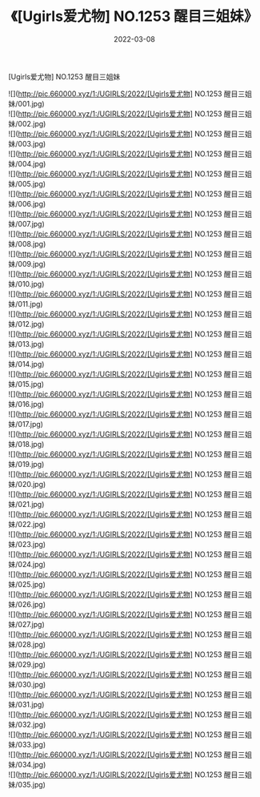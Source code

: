 ﻿---
layout: post
title:  《[Ugirls爱尤物] NO.1253 醒目三姐妹》
date:   2022-03-08
img: http://pic.660000.xyz/1:/UGIRLS/2022/[Ugirls爱尤物] NO.1253 醒目三姐妹/000.jpg
categories: [美女, 清纯, 唯美]
---

[Ugirls爱尤物] NO.1253 醒目三姐妹

 ![](http://pic.660000.xyz/1:/UGIRLS/2022/[Ugirls爱尤物] NO.1253 醒目三姐妹/001.jpg) <br>![](http://pic.660000.xyz/1:/UGIRLS/2022/[Ugirls爱尤物] NO.1253 醒目三姐妹/002.jpg) <br>![](http://pic.660000.xyz/1:/UGIRLS/2022/[Ugirls爱尤物] NO.1253 醒目三姐妹/003.jpg) <br>![](http://pic.660000.xyz/1:/UGIRLS/2022/[Ugirls爱尤物] NO.1253 醒目三姐妹/004.jpg) <br>![](http://pic.660000.xyz/1:/UGIRLS/2022/[Ugirls爱尤物] NO.1253 醒目三姐妹/005.jpg) <br>![](http://pic.660000.xyz/1:/UGIRLS/2022/[Ugirls爱尤物] NO.1253 醒目三姐妹/006.jpg) <br>![](http://pic.660000.xyz/1:/UGIRLS/2022/[Ugirls爱尤物] NO.1253 醒目三姐妹/007.jpg) <br>![](http://pic.660000.xyz/1:/UGIRLS/2022/[Ugirls爱尤物] NO.1253 醒目三姐妹/008.jpg) <br>![](http://pic.660000.xyz/1:/UGIRLS/2022/[Ugirls爱尤物] NO.1253 醒目三姐妹/009.jpg) <br>![](http://pic.660000.xyz/1:/UGIRLS/2022/[Ugirls爱尤物] NO.1253 醒目三姐妹/010.jpg) <br>![](http://pic.660000.xyz/1:/UGIRLS/2022/[Ugirls爱尤物] NO.1253 醒目三姐妹/011.jpg) <br>![](http://pic.660000.xyz/1:/UGIRLS/2022/[Ugirls爱尤物] NO.1253 醒目三姐妹/012.jpg) <br>![](http://pic.660000.xyz/1:/UGIRLS/2022/[Ugirls爱尤物] NO.1253 醒目三姐妹/013.jpg) <br>![](http://pic.660000.xyz/1:/UGIRLS/2022/[Ugirls爱尤物] NO.1253 醒目三姐妹/014.jpg) <br>![](http://pic.660000.xyz/1:/UGIRLS/2022/[Ugirls爱尤物] NO.1253 醒目三姐妹/015.jpg) <br>![](http://pic.660000.xyz/1:/UGIRLS/2022/[Ugirls爱尤物] NO.1253 醒目三姐妹/016.jpg) <br>![](http://pic.660000.xyz/1:/UGIRLS/2022/[Ugirls爱尤物] NO.1253 醒目三姐妹/017.jpg) <br>![](http://pic.660000.xyz/1:/UGIRLS/2022/[Ugirls爱尤物] NO.1253 醒目三姐妹/018.jpg) <br>![](http://pic.660000.xyz/1:/UGIRLS/2022/[Ugirls爱尤物] NO.1253 醒目三姐妹/019.jpg) <br>![](http://pic.660000.xyz/1:/UGIRLS/2022/[Ugirls爱尤物] NO.1253 醒目三姐妹/020.jpg) <br>![](http://pic.660000.xyz/1:/UGIRLS/2022/[Ugirls爱尤物] NO.1253 醒目三姐妹/021.jpg) <br>![](http://pic.660000.xyz/1:/UGIRLS/2022/[Ugirls爱尤物] NO.1253 醒目三姐妹/022.jpg) <br>![](http://pic.660000.xyz/1:/UGIRLS/2022/[Ugirls爱尤物] NO.1253 醒目三姐妹/023.jpg) <br>![](http://pic.660000.xyz/1:/UGIRLS/2022/[Ugirls爱尤物] NO.1253 醒目三姐妹/024.jpg) <br>![](http://pic.660000.xyz/1:/UGIRLS/2022/[Ugirls爱尤物] NO.1253 醒目三姐妹/025.jpg) <br>![](http://pic.660000.xyz/1:/UGIRLS/2022/[Ugirls爱尤物] NO.1253 醒目三姐妹/026.jpg) <br>![](http://pic.660000.xyz/1:/UGIRLS/2022/[Ugirls爱尤物] NO.1253 醒目三姐妹/027.jpg) <br>![](http://pic.660000.xyz/1:/UGIRLS/2022/[Ugirls爱尤物] NO.1253 醒目三姐妹/028.jpg) <br>![](http://pic.660000.xyz/1:/UGIRLS/2022/[Ugirls爱尤物] NO.1253 醒目三姐妹/029.jpg) <br>![](http://pic.660000.xyz/1:/UGIRLS/2022/[Ugirls爱尤物] NO.1253 醒目三姐妹/030.jpg) <br>![](http://pic.660000.xyz/1:/UGIRLS/2022/[Ugirls爱尤物] NO.1253 醒目三姐妹/031.jpg) <br>![](http://pic.660000.xyz/1:/UGIRLS/2022/[Ugirls爱尤物] NO.1253 醒目三姐妹/032.jpg) <br>![](http://pic.660000.xyz/1:/UGIRLS/2022/[Ugirls爱尤物] NO.1253 醒目三姐妹/033.jpg) <br>![](http://pic.660000.xyz/1:/UGIRLS/2022/[Ugirls爱尤物] NO.1253 醒目三姐妹/034.jpg) <br>![](http://pic.660000.xyz/1:/UGIRLS/2022/[Ugirls爱尤物] NO.1253 醒目三姐妹/035.jpg) <br>